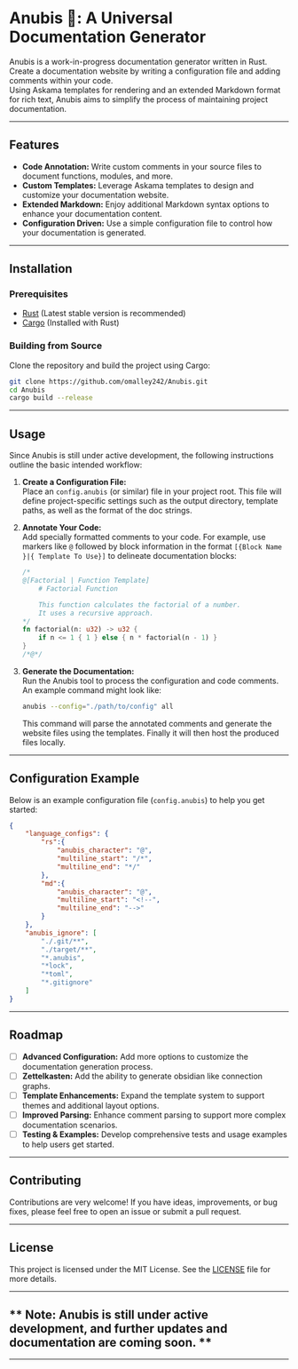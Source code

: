 
# Anubis 🏺: A Universal Documentation Generator

Anubis is a work-in-progress documentation generator written in Rust.   
Create a documentation website by writing a configuration file and adding comments within your code.    
Using Askama templates for rendering and an extended Markdown format for rich text, Anubis aims to simplify the process of maintaining project documentation. 

---

## Features

- **Code Annotation:** Write custom comments in your source files to document functions, modules, and more.
- **Custom Templates:** Leverage Askama templates to design and customize your documentation website.
- **Extended Markdown:** Enjoy additional Markdown syntax options to enhance your documentation content.
- **Configuration Driven:** Use a simple configuration file to control how your documentation is generated.

---

## Installation

### Prerequisites

- [Rust](https://www.rust-lang.org/tools/install) (Latest stable version is recommended)
- [Cargo](https://doc.rust-lang.org/cargo/getting-started/installation.html) (Installed with Rust)

### Building from Source

Clone the repository and build the project using Cargo:

```bash
git clone https://github.com/omalley242/Anubis.git
cd Anubis
cargo build --release
```

---

## Usage

Since Anubis is still under active development, the following instructions outline the basic intended workflow:

1. **Create a Configuration File:**  
    Place an `config.anubis` (or similar) file in your project root.
    This file will define project-specific settings such as the output directory, template paths, as well as the format of the doc strings.

2. **Annotate Your Code:**  
    Add specially formatted comments to your code. For example, use markers like `@` followed by block information in the format `[{Block Name }|{ Template To Use}]`
    to delineate documentation blocks:
   
    ```rust
    /*
    @[Factorial | Function Template]
        # Factorial Function

        This function calculates the factorial of a number.
        It uses a recursive approach.
    */
    fn factorial(n: u32) -> u32 {
        if n <= 1 { 1 } else { n * factorial(n - 1) }
    }
    /*@*/
    ```

3. **Generate the Documentation:**  
   Run the Anubis tool to process the configuration and code comments. An example command might look like:
   
   ```bash
   anubis --config="./path/to/config" all
   ```
   
   This command will parse the annotated comments and generate the website files using the templates.
   Finally it will then host the produced files locally.

---

## Configuration Example

Below is an example configuration file (`config.anubis`) to help you get started:

```json
{
    "language_configs": {
        "rs":{
            "anubis_character": "@",
            "multiline_start": "/*",
            "multiline_end": "*/"
        },
        "md":{
            "anubis_character": "@",
            "multiline_start": "<!--",
            "multiline_end": "-->"
        }
    },
    "anubis_ignore": [
        "./.git/**",
        "./target/**",
        "*.anubis",
        "*lock",
        "*toml",
        "*.gitignore"
    ]
}
```

---

## Roadmap

- [ ] **Advanced Configuration:**   Add more options to customize the documentation generation process.
- [ ] **Zettelkasten:**             Add the ability to generate obsidian like connection graphs.
- [ ] **Template Enhancements:**    Expand the template system to support themes and additional layout options.
- [ ] **Improved Parsing:**         Enhance comment parsing to support more complex documentation scenarios.
- [ ] **Testing & Examples:**       Develop comprehensive tests and usage examples to help users get started.

---

## Contributing

Contributions are very welcome! If you have ideas, improvements, or bug fixes, please feel free to open an issue or submit a pull request.

---

## License

This project is licensed under the MIT License. See the [LICENSE](LICENSE) file for more details.


---

## ** Note: Anubis is still under active development, and further updates and documentation are coming soon. **

---